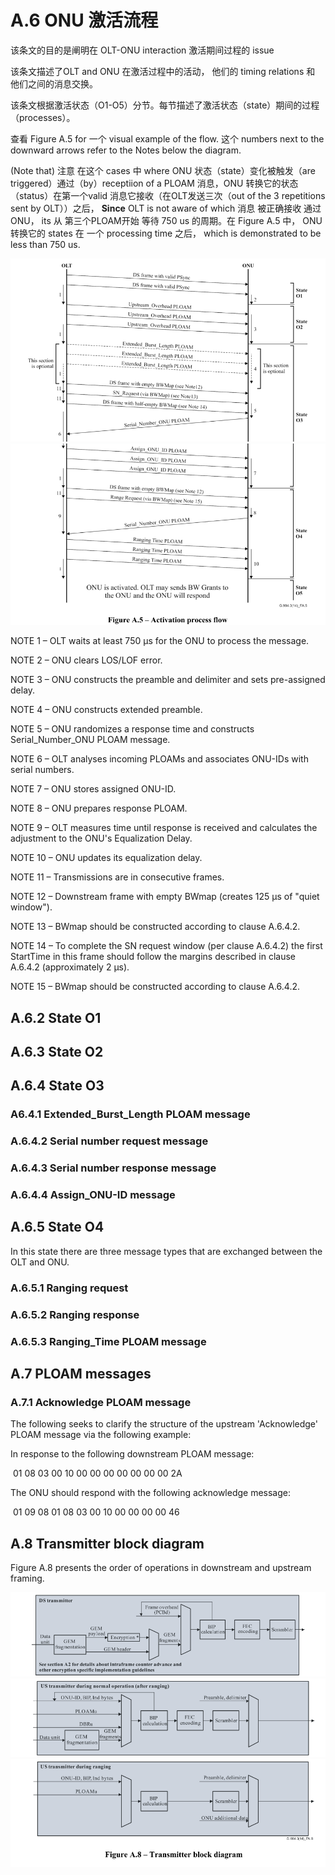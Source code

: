 # A.6 ONU 激活流程

该条文的目的是阐明在 OLT-ONU interaction 激活期间过程的 issue 



该条文描述了OLT and ONU 在激活过程中的活动， 他们的 timing relations 和 他们之间的消息交换。

该条文根据激活状态（O1-O5）分节。每节描述了激活状态（state）期间的过程（processes）。

查看 Figure A.5 for 一个 visual example of the flow. 这个 numbers next to the downward arrows refer to the Notes below the diagram.

(Note that) 注意 在这个 cases 中 where ONU 状态（state）变化被触发（are triggered）通过（by）receptiion of a PLOAM 消息，ONU 转换它的状态（status）在第一个valid 消息它接收（在OLT发送三次（out of the 3 repetitions sent by OLT））之后， **Since** OLT is not aware of which 消息 被正确接收 通过ONU， its 从 第三个PLOAM开始 等待 750 us 的周期。在 Figure A.5 中， ONU 转换它的 states 在 一个 processing time 之后， which is demonstrated to be less than 750 us.

![FigureA.5-part1](../res/FigureA.5_part1.png)
![FigureA.5-part2](../res/FigureA.5_part2.png)



NOTE 1 – OLT waits at least 750 μs for the ONU to process the message. 

NOTE 2 – ONU clears LOS/LOF error. 

NOTE 3 – ONU constructs the preamble and delimiter and sets pre-assigned delay. 

NOTE 4 – ONU constructs extended preamble. 

NOTE 5 – ONU randomizes a response time and constructs Serial_Number_ONU PLOAM message. 

NOTE 6 – OLT analyses incoming PLOAMs and associates ONU-IDs with serial numbers. 

NOTE 7 – ONU stores assigned ONU-ID.

NOTE 8 – ONU prepares response PLOAM. 

NOTE 9 – OLT measures time until response is received and calculates the adjustment to the ONU's Equalization Delay. 

NOTE 10 – ONU updates its equalization delay. 

NOTE 11 – Transmissions are in consecutive frames. 

NOTE 12 – Downstream frame with empty BWmap (creates 125 μs of "quiet window"). 

NOTE 13 – BWmap should be constructed according to clause A.6.4.2. 

NOTE 14 – To complete the SN request window (per clause A.6.4.2) the first StartTime in this frame should follow the margins described in clause A.6.4.2 (approximately 2 μs). 

NOTE 15 – BWmap should be constructed according to clause A.6.4.2.



## A.6.2 State O1



## A.6.3 State O2



## A.6.4 State O3



### A6.4.1 Extended_Burst_Length PLOAM message

### A.6.4.2 Serial number request message

### A.6.4.3 Serial number response message

### A.6.4.4 Assign_ONU-ID message



## A.6.5 State O4

In this state there are three message types that are exchanged between the OLT and ONU.

### A.6.5.1 Ranging request

### A.6.5.2 Ranging response

### A.6.5.3 Ranging_Time PLOAM message



## A.7 PLOAM messages

### A.7.1 Acknowledge PLOAM message

The following seeks to clarify the structure of the upstream 'Acknowledge' PLOAM message via the following example:

  In response to the following downstream PLOAM message:

​	01 08 03 00 10 00 00 00 00 00 00 00 2A

  The ONU should respond with the following acknowledge message:

​	01 09 08 01 08 03 00 10 00 00 00 00 46





## A.8 Transmitter block diagram

Figure A.8 presents the order of operations in downstream and upstream framing.

![FigureA.8 part1](../res/FigureA.8_part1.png)
![FigureA.8 part2](../res/FigureA.8_part2.png)
![FigureA.8 part3](../res/FigureA.8_part3.png)



